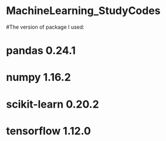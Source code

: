 # MachineLearning_StudyCodes


#The version of package I used:
#  pandas 0.24.1
#  numpy 1.16.2
#  scikit-learn 0.20.2
#  tensorflow 1.12.0

